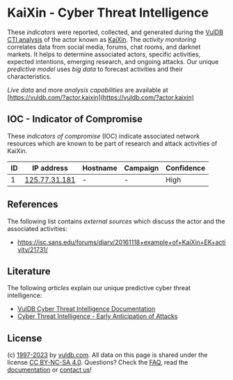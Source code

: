 # KaiXin - Cyber Threat Intelligence

These _indicators_ were reported, collected, and generated during the [VulDB CTI analysis](https://vuldb.com/?kb.cti) of the actor known as [KaiXin](https://vuldb.com/?actor.kaixin). The _activity monitoring_ correlates data from social media, forums, chat rooms, and darknet markets. It helps to determine associated actors, specific activities, expected intentions, emerging research, and ongoing attacks. Our unique _predictive model_ uses _big data_ to forecast activities and their characteristics.

_Live data_ and more _analysis capabilities_ are available at [https://vuldb.com/?actor.kaixin](https://vuldb.com/?actor.kaixin)

## IOC - Indicator of Compromise

These _indicators of compromise_ (IOC) indicate associated network resources which are known to be part of research and attack activities of KaiXin.

ID | IP address | Hostname | Campaign | Confidence
-- | ---------- | -------- | -------- | ----------
1 | [125.77.31.181](https://vuldb.com/?ip.125.77.31.181) | - | - | High

## References

The following list contains _external sources_ which discuss the actor and the associated activities:

* https://isc.sans.edu/forums/diary/20161118+example+of+KaiXin+EK+activity/21731/

## Literature

The following _articles_ explain our unique predictive cyber threat intelligence:

* [VulDB Cyber Threat Intelligence Documentation](https://vuldb.com/?kb.cti)
* [Cyber Threat Intelligence - Early Anticipation of Attacks](https://www.scip.ch/en/?labs.20201022)

## License

(c) [1997-2023](https://vuldb.com/?kb.changelog) by [vuldb.com](https://vuldb.com/?kb.about). All data on this page is shared under the license [CC BY-NC-SA 4.0](https://creativecommons.org/licenses/by-nc-sa/4.0/). Questions? Check the [FAQ](https://vuldb.com/?kb.faq), read the [documentation](https://vuldb.com/?kb) or [contact us](https://vuldb.com/?contact)!
